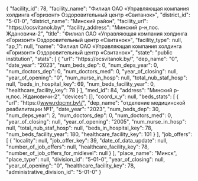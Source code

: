 {
    "facility_id": 78,
    "facility_name": "Филиал ОАО «Управляющая компания холдинга «Горизонт» Оздоровительный центр «Свитанок»",
    "district_id": "5-01-0",
    "district_name": "Минский район",
    "facility_url": "https:\/\/ocsvitanok.by\/",
    "facility_address": "Минский р-н,пос. Ждановичи-2",
    "title": "Филиал ОАО «Управляющая компания холдинга «Горизонт» Оздоровительный центр «Свитанок»",
    "facility_type": null,
    "ap_1": null,
    "name": "Филиал ОАО «Управляющая компания холдинга «Горизонт» Оздоровительный центр «Свитанок»",
    "state": "public institution",
    "stats": [
        {
            "url": "https:\/\/ocsvitanok.by\/",
            "dep_name": "0",
            "date_year": "2023",
            "num_beds_dep": 0,
            "num_deps_year": 0,
            "num_doctors_dep": 0,
            "num_doctors_med": 0,
            "year_of_closing": null,
            "year_of_opening": "0",
            "num_nurse_in_hosp": null,
            "total_nub_staf_hosp": null,
            "beds_in_hospital_key": 69,
            "num_beds_facility_year": 0,
            "healthcare_facility_key": 78
        }
    ],
    "med_id": 84,
    "address": "Минский р-н,пос. Ждановичи-2",
    "devices": [],
    "coord_x_y": null,
    "beds_stats": [
        {
            "url": "https:\/\/www.rdpcmr.by\/",
            "dep_name": "отделение медицинской реабилитации №1",
            "date_year": "2023",
            "num_beds_dep": 30,
            "num_deps_year": 2,
            "num_doctors_dep": 0,
            "num_doctors_med": 0,
            "year_of_closing": null,
            "year_of_opening": "2005",
            "num_nurse_in_hosp": null,
            "total_nub_staf_hosp": null,
            "beds_in_hospital_key": 78,
            "num_beds_facility_year": 180,
            "healthcare_facility_key": 101
        }
    ],
    "job_offers": [
        {
            "locality": null,
            "job_offer_key": 39,
            "date_of_data_update": null,
            "number_of_job_offers": null,
            "healthcare_facility_key": 78,
            "number_of_job_offers_for_midlevel": null
        }
    ],
    "place_name": "Минск",
    "place_type": null,
    "division_id": "5-01-0",
    "year_of_closing": null,
    "year_of_opening": "0",
    "healthcare_facility_key": 78,
    "administrative_division_id": "5-01-0"
}